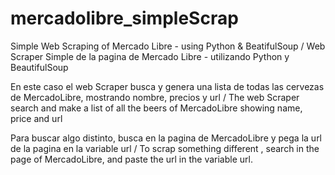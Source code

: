 # mercadolibre_simpleScrap
Simple Web Scraping of Mercado Libre - using Python & BeatifulSoup /
Web Scraper Simple de la pagina de Mercado Libre - utilizando Python y BeautifulSoup

En este caso el web Scraper busca y genera una lista de todas las cervezas de MercadoLibre, mostrando nombre, precios y url /
The web Scraper search and make a list of all the beers of MercadoLibre showing name, price and url

Para buscar algo distinto, busca en la pagina de MercadoLibre y pega la url de la pagina en la variable url /
To scrap something different , search in the page of MercadoLibre, and paste the url in the variable url.



